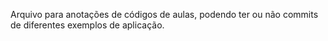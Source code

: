 Arquivo para anotações de códigos de aulas, podendo ter ou não commits de diferentes exemplos de aplicação.